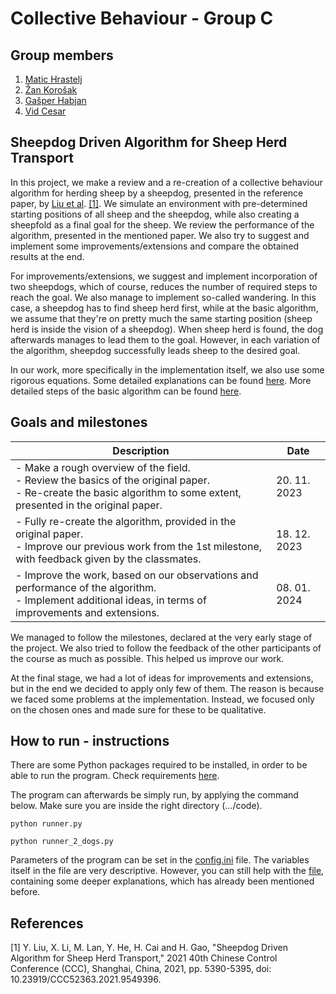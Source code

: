 # Collective Behaviour - Group C

## Group members
1. [Matic Hrastelj](https://github.com/mh4043)
2. [Žan Korošak](https://github.com/ZanKorosak)
3. [Gašper Habjan](https://github.com/haby12)
4. [Vid Cesar](https://github.com/vc4183)

## Sheepdog Driven Algorithm for Sheep Herd Transport
In this project, we make a review and a re-creation of a collective behaviour algorithm for herding sheep by a sheepdog, presented in the reference paper, by [Liu et al](https://ieeexplore.ieee.org/document/9549396). [[1]](#1). We simulate an environment with pre-determined starting positions of all sheep and the sheepdog, while also creating a sheepfold as a final goal for the sheep. We review the performance of the algorithm, presented in the mentioned paper. We also try to suggest and implement some improvements/extensions and compare the obtained results at the end.

For improvements/extensions, we suggest and implement incorporation of two sheepdogs, which of course, reduces the number of required steps to reach the goal. We also manage to implement so-called wandering. In this case, a sheepdog has to find sheep herd first, while at the basic algorithm, we assume that they're on pretty much the same starting position (sheep herd is inside the vision of a sheepdog). When sheep herd is found, the dog afterwards manages to lead them to the goal. However, in each variation of the algorithm, sheepdog successfully leads sheep to the desired goal.

In our work, more specifically in the implementation itself, we also use some rigorous equations. Some detailed explanations can be found [here](https://github.com/mh4043/CollectiveBehavour-GroupC/blob/main/docs/variables%20and%20equations%20descriptions.md). More detailed steps of the basic algorithm can be found [here](https://github.com/mh4043/CollectiveBehavour-GroupC/blob/main/docs/algorithm%20description.md).

## Goals and milestones
| Description                                                                                                                                                                  | Date         |
|------------------------------------------------------------------------------------------------------------------------------------------------------------------------------|--------------|
| - Make a rough overview of the field.<br/> - Review the basics of the original paper. <br/> - Re-create the basic algorithm to some extent, presented in the original paper. | 20. 11. 2023 |
| - Fully re-create the algorithm, provided in the original paper. <br/> - Improve our previous work from the 1st milestone, with feedback given by the classmates.            | 18. 12. 2023 |
| - Improve the work, based on our observations and performance of the algorithm. <br/> - Implement additional ideas, in terms of improvements and extensions.                 | 08. 01. 2024 |

We managed to follow the milestones, declared at the very early stage of the project. We also tried to follow the feedback of the other participants of the course as much as possible. This helped us improve our work.

At the final stage, we had a lot of ideas for improvements and extensions, but in the end we decided to apply only few of them. The reason is because we faced some problems at the implementation. Instead, we focused only on the chosen ones and made sure for these to be qualitative.

## How to run - instructions
There are some Python packages required to be installed, in order to be able to run the program. Check requirements [here](https://github.com/mh4043/CollectiveBehavour-GroupC/blob/main/code/requirements.txt).

The program can afterwards be simply run, by applying the command below. Make sure you are inside the right directory (.../code).
```
python runner.py
```
```
python runner_2_dogs.py
```

Parameters of the program can be set in the [config.ini](https://github.com/mh4043/CollectiveBehavour-GroupC/blob/main/code/config.ini) file. The variables itself in the file are very descriptive. However, you can still help with the [file](https://github.com/mh4043/CollectiveBehavour-GroupC/blob/main/docs/variables%20and%20equations%20descriptions.md), containing some deeper explanations, which has already been mentioned before.

## References
<a id="1">[1]</a>
Y. Liu, X. Li, M. Lan, Y. He, H. Cai and H. Gao, "Sheepdog Driven Algorithm for Sheep Herd Transport," 2021 40th Chinese Control Conference (CCC), Shanghai, China, 2021, pp. 5390-5395, doi: 10.23919/CCC52363.2021.9549396.
